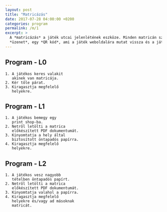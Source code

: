 ```yaml
---
layout: post
title: "Matricázás"
date: 2017-07-28 04:00:00 +0200
categories: program
permalink: /m/1
excerpt: >
  A *matricázás* a játék utcai jelenlétének eszköze. Minden matricán szerepel egy
  *üzenet*, egy *QR kód*, ami a játék weboldalára mutat vissza és a játék logója.
---
```

## Program - L0

    1. A játékos keres valakit
       akinek van matricája.
    2. Kér tőle párat.
    3. Kiragasztja megfelelő
       helyekre.

## Program - L1

    1. A játékos bemegy egy
       print shop-ba.
    2. Netről letölti a matrica
       előkészített PDF dokumentumát.
    3. Kinyomtatja a hely által
       biztosított öntapadós papírra.
    4. Kiragasztja megfelelő
       helyekre.


## Program - L2

    1. A játékos vesz nagyobb
       tételben öntapadós papírt.
    2. Netről letölti a matrica
       előkészített PDF dokumentumát.
    3. Kinyomtatja valahol a papírra.
    4. Kiragasztja megfelelő
       helyekre és/vagy ad másoknak
       matricát.
